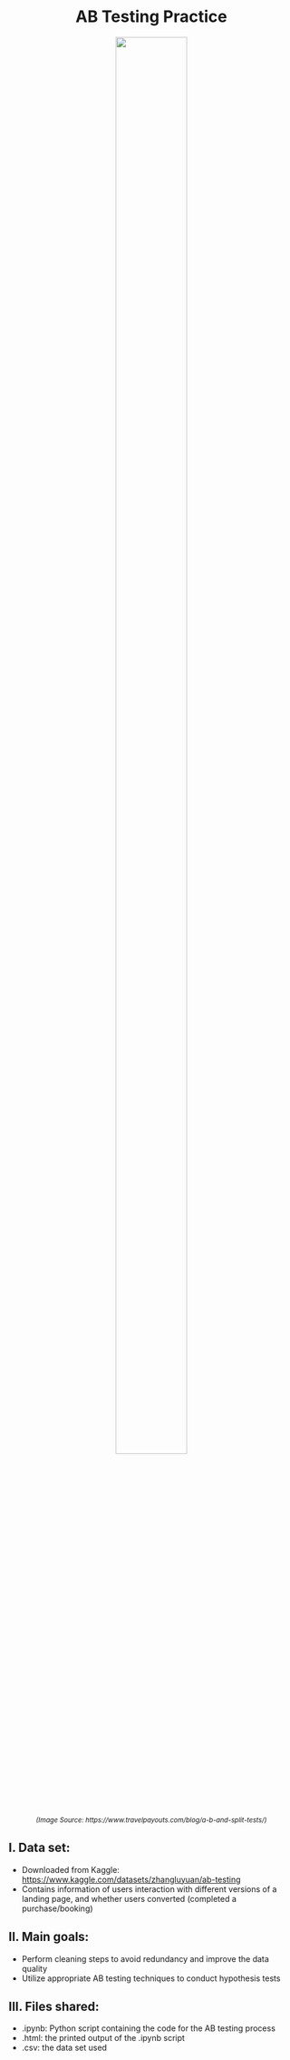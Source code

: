 <h1 align="center">
AB Testing Practice
</h1>

<p align="center">
<img src="https://www.travelpayouts.com/blog/wp-content/uploads/2018/11/ab-testing.jpg" 
alt="" title="Image Source: https://www.travelpayouts.com/blog/a-b-and-split-tests/" width="50%" height="80%">
</p>
<p align="center">
<sup><i>(Image Source: https://www.travelpayouts.com/blog/a-b-and-split-tests/)</i></sup>
</p>

## I. Data set:

- Downloaded from Kaggle: https://www.kaggle.com/datasets/zhangluyuan/ab-testing
- Contains information of users interaction with different versions of a landing page, and whether users converted (completed a purchase/booking)

## II. Main goals:

- Perform cleaning steps to avoid redundancy and improve the data quality 
- Utilize appropriate AB testing techniques to conduct hypothesis tests

## III. Files shared:

- .ipynb: Python script containing the code for the AB testing process
- .html: the printed output of the .ipynb script
- .csv: the data set used
